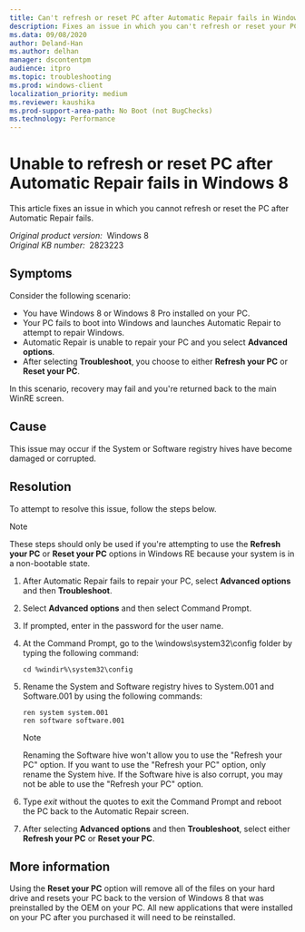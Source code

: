 ```yaml
---
title: Can't refresh or reset PC after Automatic Repair fails in Windows 8
description: Fixes an issue in which you can't refresh or reset your PC after Automatic Repair fails in Windows 8.
ms.data: 09/08/2020
author: Deland-Han
ms.author: delhan
manager: dscontentpm
audience: itpro
ms.topic: troubleshooting
ms.prod: windows-client
localization_priority: medium
ms.reviewer: kaushika
ms.prod-support-area-path: No Boot (not BugChecks)
ms.technology: Performance
---
```

# Unable to refresh or reset PC after Automatic Repair fails in Windows 8

This article fixes an issue in which you cannot refresh or reset the PC after Automatic Repair fails.

_Original product version:_ &nbsp;Windows 8  
_Original KB number:_ &nbsp;2823223

## Symptoms

Consider the following scenario:

- You have Windows 8 or Windows 8 Pro installed on your PC.
- Your PC fails to boot into Windows and launches Automatic Repair to attempt to repair Windows.
- Automatic Repair is unable to repair your PC and you select **Advanced options**.
- After selecting **Troubleshoot**, you choose to either **Refresh your PC** or **Reset your PC**.

In this scenario, recovery may fail and you're returned back to the main WinRE screen.

## Cause

This issue may occur if the System or Software registry hives have become damaged or corrupted.

## Resolution

To attempt to resolve this issue, follow the steps below.

> [!NOTE]
> These steps should only be used if you're attempting to use the **Refresh your PC** or **Reset your PC** options in Windows RE because your system is in a non-bootable state.

1. After Automatic Repair fails to repair your PC, select **Advanced options** and then **Troubleshoot**.
2. Select **Advanced options** and then select Command Prompt.
3. If prompted, enter in the password for the user name.
4. At the Command Prompt, go to the \windows\system32\config folder by typing the following command:

    ```console
    cd %windir%\system32\config
    ```

5. Rename the System and Software registry hives to System.001 and Software.001 by using the following commands:

    ```console
    ren system system.001  
    ren software software.001
    ```

    > [!NOTE]
    > Renaming the Software hive won't allow you to use the "Refresh your PC" option. If you want to use the "Refresh your PC" option, only rename the System hive. If the Software hive is also corrupt, you may not be able to use the "Refresh your PC" option.
6. Type *exit* without the quotes to exit the Command Prompt and reboot the PC back to the Automatic Repair screen.
7. After selecting **Advanced options** and then **Troubleshoot**, select either **Refresh your PC** or **Reset your PC**.

## More information

Using the **Reset your PC** option will remove all of the files on your hard drive and resets your PC back to the version of Windows 8 that was preinstalled by the OEM on your PC. All new applications that were installed on your PC after you purchased it will need to be reinstalled.
